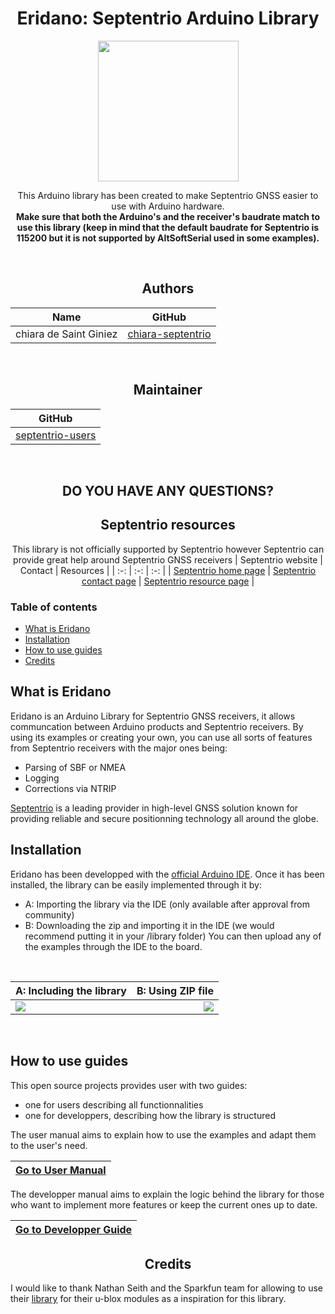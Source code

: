 <div align="center">

# Eridano: Septentrio Arduino Library

<img align=center src="https://github.com/septentrio-gnss/Septentrio_Arduino_library/blob/main/images/Logo.png" width=225 height=225>

This Arduino library has been created to make Septentrio GNSS easier to use with Arduino hardware. <br>
**Make sure that both the Arduino's and the receiver's baudrate match to use this library (keep in mind that the default baudrate for Septentrio is 115200 but it is not supported by AltSoftSerial used in some examples).**  <br> 

<br>

## Authors 
|Name                   | GitHub   |  
|-----------------------|----------|
| chiara de Saint Giniez| [chiara-septentrio](https://github.com/chiara-septentrio)|

<br>

## Maintainer 
| GitHub |
|--------|
| <a href="https://github.com/septentrio-users">septentrio-users</a> </br> |  

<br>

## DO YOU HAVE ANY QUESTIONS?

## Septentrio resources
This library is not officially supported by Septentrio however Septentrio can provide great help around Septentrio GNSS receivers
| Septentrio website                                    | Contact                                                          | Resources |
| :-:                                                   | :-:                                                              | :-: |
| [Septentrio home page](https://web.septentrio.com/GL-SSN-home) | [Septentrio contact page](https://web.septentrio.com/GH-SSN-contact) | [Septentrio resource page](https://web.septentrio.com/GH-SSN-support) |

</div>

### Table of contents
* [What is Eridano](#what-is-eridano)
* [Installation](#installation)
* [How to use guides](#how-to-use-guides)
* [Credits](#credits)

## What is Eridano
Eridano is an Arduino Library for Septentrio GNSS receivers, it allows communcation between Arduino products and Septentrio receivers. By using its examples or creating your own, you can use all sorts of features from Septentrio receivers with the major ones being: 
* Parsing of SBF or NMEA
* Logging
* Corrections via NTRIP  

[Septentrio](https://www.septentrio.com) is a leading provider in high-level GNSS solution known for providing reliable and secure positionning technology all around the globe.

## Installation
Eridano has been developped with the [official Arduino IDE](https://www.arduino.cc/en/software). Once it has been installed, the library can be easily implemented through it by:
* A: Importing the library via the IDE (only available after approval from community)
* B: Downloading the zip and importing it in the IDE (we would recommend putting it in your /library folder)
You can then upload any of the examples through the IDE to the board.
<br>

| A: Including the library                                    | B: Using ZIP file                                                       |
|-----------------------|----------|
| <img align=left src="https://github.com/septentrio-gnss/Septentrio_Arduino_library/blob/main/images/Include%20library.png" size="20%" > | <img align=right src="https://github.com/septentrio-gnss/Septentrio_Arduino_library/blob/main/images/Zip%20library.PNG" SIZE="20%"> |
<br>

## How to use guides
This open source projects provides user with two guides:
* one for users describing all functionnalities
* one for developpers, describing how the library is structured

The user manual aims to explain how to use the examples and adapt them to the user's need.  
<div align="center"> 

| [Go to User Manual](https://github.com/septentrio-gnss/Septentrio_Arduino_library/blob/main/ressources/user_manual.md) |
|---|

 </div>
The developper manual aims to explain the logic behind the library for those who want to implement more features or keep the current ones up to date.  
<div align="center"> 

| [Go to Developper Guide](https://github.com/septentrio-gnss/Septentrio_Arduino_library/blob/main/ressources/developper_guide.md) |
|---| 

</div>

## <center> Credits </center>
I would like to thank Nathan Seith and the Sparkfun team for allowing to use their [library](https://github.com/sparkfun/SparkFun_u-blox_GNSS_Arduino_Library/) for their u-blox modules as a inspiration for this library.
